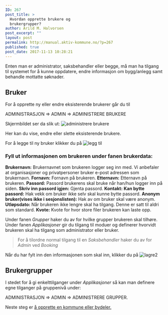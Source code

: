 ```yaml
---
ID: 267
post_title: >
  Hvordan opprette brukere og
  brukergrupper?
author: Arild M. Halvorsen
post_excerpt: ""
layout: post
permalink: http://manual.aktiv-kommune.no/?p=267
published: true
post_date: 2017-11-13 10:28:21
---
```

Enten man er administrator, saksbehandler eller begge, må man ha tilgang til systemet for å kunne oppdatere, endre informasjon om bygg/anlegg samt behandle mottatte søknader.  

## Bruker

For å opprette ny eller endre eksisterende brukerer går du til

ADMINISTRASJON => ADMIN => ADMINISTRERE BRUKERE 

Skjermbildet ser da slik ut: 
![administrere brukere](http://manual.aktiv-kommune.no/wp-content/uploads/2018/02/brukereogbrukergrupper.png)

Her kan du vise, endre eller slette eksisterende brukere. 

For å legge til ny bruker klikker du på
![legg til](http://manual.aktiv-kommune.no/wp-content/uploads/2017/12/leggtil.png)

### Fyll ut informasjonen om brukeren under fanen brukerdata:
**Brukernavn:** Brukernavnet som brukeren logger seg inn med. Vi anbefaler at organisasjoner og privatpersoner bruker e-post adressen som brukernavn.
**Fornavn:** Fornavn på brukeren.
**Etternavn:** Etternavn på brukeren.
**Passord:** Passord brukerens skal bruke når han/hun logger inn på siden.
**Skriv inn passord igjen:** Gjenta passord.
**Kontakt:**
**Kan bytte passord:** Hak vekk om bruker ikke selv skal kunne bytte passord.
**Anonym bruker(vises ikke i sesjonslisten):** Hak av om bruker skal være anonym. 
**Utløpsdato:** Når brukeren ikke lengre skal ha tilgang. Denne er satt til aldri som standard. 
**Kvote:** Kvote for hvor store filer brukeren kan laste opp. 

Under fanen *Grupper* haker du av for hvilke grupper brukeren skal tilhøre. 
Under fanen *Applikasjoner* gir du tilgang til moduer og definerer hvorvidt brukeren skal ha tilgang som administrator eller bruker. 
> For å tilordne normal tilgang til en *Saksbehandler* haker du av for *Admin* ved *Booking*

Når du har fylt inn den informasjonen som skal inn, klikker du på 
![lagre2](http://manual.aktiv-kommune.no/wp-content/uploads/2017/12/lagre2.png)


## Brukergrupper

I stedet for å gi enkelttilganger under *Applikasjoner* så kan man definere egne tilganger på gruppenivå under: 

ADMINISTRASJON => ADMIN => ADMINISTRERE GRUPPER.


Neste steg er [å opprette en kommune eller bydeler.](https://manual.aktiv-kommune.no/?p=291)